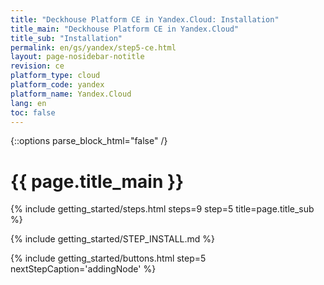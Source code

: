 ```yaml
---
title: "Deckhouse Platform CE in Yandex.Cloud: Installation"
title_main: "Deckhouse Platform CE in Yandex.Cloud"
title_sub: "Installation"
permalink: en/gs/yandex/step5-ce.html
layout: page-nosidebar-notitle
revision: ce
platform_type: cloud
platform_code: yandex
platform_name: Yandex.Cloud
lang: en
toc: false
---
```


<link rel="stylesheet" type="text/css" href='{{ assets["getting-started.css"].digest_path }}' />
<script type="text/javascript" src='{{ assets["getting-started.js"].digest_path }}'></script>

{::options parse_block_html="false" /}

<h1 class="docs__title">{{ page.title_main }}</h1>
{% include getting_started/steps.html steps=9 step=5 title=page.title_sub %}

{% include getting_started/STEP_INSTALL.md %}

{% include getting_started/buttons.html step=5 nextStepCaption='addingNode' %}
